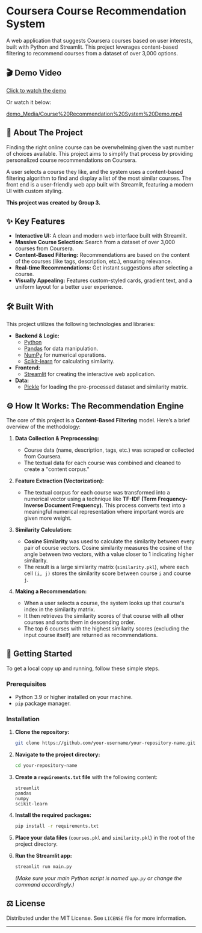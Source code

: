 # Coursera Course Recommendation System
[](https://www.python.org/downloads/)
[](https://streamlit.io)
[](https://opensource.org/licenses/MIT)

A web application that suggests Coursera courses based on user interests, built with Python and Streamlit. This project leverages content-based filtering to recommend courses from a dataset of over 3,000 options.

## 🎬 Demo Video

[Click to watch the demo](demo_Media/Course%20Recommendation%20System%20Demo.mp4)

Or watch it below:

[demo_Media/Course%20Recommendation%20System%20Demo.mp4](demo_Media/Course%20Recommendation%20System%20Demo.mp4)


## 📖 About The Project

Finding the right online course can be overwhelming given the vast number of choices available. This project aims to simplify that process by providing personalized course recommendations on Coursera.

A user selects a course they like, and the system uses a content-based filtering algorithm to find and display a list of the most similar courses. The front end is a user-friendly web app built with Streamlit, featuring a modern UI with custom styling.

**This project was created by Group 3.**

## ✨ Key Features

  * **Interactive UI:** A clean and modern web interface built with Streamlit.
  * **Massive Course Selection:** Search from a dataset of over 3,000 courses from Coursera.
  * **Content-Based Filtering:** Recommendations are based on the content of the courses (like tags, description, etc.), ensuring relevance.
  * **Real-time Recommendations:** Get instant suggestions after selecting a course.
  * **Visually Appealing:** Features custom-styled cards, gradient text, and a uniform layout for a better user experience.

## 🛠️ Built With

This project utilizes the following technologies and libraries:

  * **Backend & Logic:**
      * [Python](https://www.python.org/)
      * [Pandas](https://pandas.pydata.org/) for data manipulation.
      * [NumPy](https://numpy.org/) for numerical operations.
      * [Scikit-learn](https://scikit-learn.org/) for calculating similarity.
  * **Frontend:**
      * [Streamlit](https://streamlit.io/) for creating the interactive web application.
  * **Data:**
      * [Pickle](https://docs.python.org/3/library/pickle.html) for loading the pre-processed dataset and similarity matrix.

## ⚙️ How It Works: The Recommendation Engine

The core of this project is a **Content-Based Filtering** model. Here’s a brief overview of the methodology:

1.  **Data Collection & Preprocessing:**

      * Course data (name, description, tags, etc.) was scraped or collected from Coursera.
      * The textual data for each course was combined and cleaned to create a "content corpus."

2.  **Feature Extraction (Vectorization):**

      * The textual corpus for each course was transformed into a numerical vector using a technique like **TF-IDF (Term Frequency-Inverse Document Frequency)**. This process converts text into a meaningful numerical representation where important words are given more weight.

3.  **Similarity Calculation:**

      * **Cosine Similarity** was used to calculate the similarity between every pair of course vectors. Cosine similarity measures the cosine of the angle between two vectors, with a value closer to 1 indicating higher similarity.
      * The result is a large similarity matrix (`similarity.pkl`), where each cell `(i, j)` stores the similarity score between course `i` and course `j`.

4.  **Making a Recommendation:**

      * When a user selects a course, the system looks up that course's index in the similarity matrix.
      * It then retrieves the similarity scores of that course with all other courses and sorts them in descending order.
      * The top 6 courses with the highest similarity scores (excluding the input course itself) are returned as recommendations.

## 🚀 Getting Started

To get a local copy up and running, follow these simple steps.

### Prerequisites

  * Python 3.9 or higher installed on your machine.
  * `pip` package manager.

### Installation

1.  **Clone the repository:**

    ```sh
    git clone https://github.com/your-username/your-repository-name.git
    ```

2.  **Navigate to the project directory:**

    ```sh
    cd your-repository-name
    ```

3.  **Create a `requirements.txt` file** with the following content:

    ```
    streamlit
    pandas
    numpy
    scikit-learn
    ```

4.  **Install the required packages:**

    ```sh
    pip install -r requirements.txt
    ```

5.  **Place your data files** (`courses.pkl` and `similarity.pkl`) in the root of the project directory.

6.  **Run the Streamlit app:**

    ```sh
    streamlit run main.py
    ```

    *(Make sure your main Python script is named `app.py` or change the command accordingly.)*

## ⚖️ License

Distributed under the MIT License. See `LICENSE` file for more information.

-----
